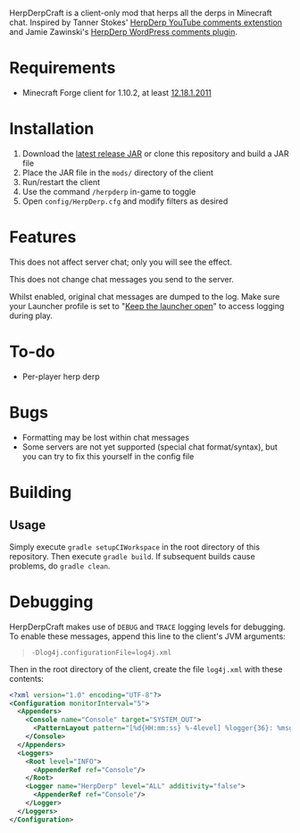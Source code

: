 HerpDerpCraft is a client-only mod that herps all the derps in Minecraft chat. Inspired by
Tanner Stokes' [HerpDerp YouTube comments extenstion][0] and Jamie Zawinski's
[HerpDerp WordPress comments plugin][1].

# Requirements

* Minecraft Forge client for 1.10.2, at least [12.18.1.2011][2]

# Installation

1. Download the [latest release JAR][3] or clone this repository and build a JAR file
1. Place the JAR file in the `mods/` directory of the client
1. Run/restart the client
1. Use the command `/herpderp` in-game to toggle
1. Open `config/HerpDerp.cfg` and modify filters as desired

# Features
This does not affect server chat; only you will see the effect.

This does not change chat messages you send to the server.

Whilst enabled, original chat messages are dumped to the log. Make sure your Launcher
profile is set to "[Keep the launcher open][4]" to access logging during play.

# To-do
* Per-player herp derp

# Bugs
* Formatting may be lost within chat messages
* Some servers are not yet supported (special chat format/syntax), but you can try to fix
this yourself in the config file

# Building

## Usage
Simply execute `gradle setupCIWorkspace` in the root directory of this repository. Then
execute `gradle build`. If subsequent builds cause problems, do `gradle clean`.

# Debugging

HerpDerpCraft makes use of `DEBUG` and `TRACE` logging levels for debugging. To enable
these messages, append this line to the client's JVM arguments:

> `-Dlog4j.configurationFile=log4j.xml`

Then in the root directory of the client, create the file `log4j.xml` with these contents:

```xml
<?xml version="1.0" encoding="UTF-8"?>
<Configuration monitorInterval="5">
  <Appenders>
    <Console name="Console" target="SYSTEM_OUT">
      <PatternLayout pattern="[%d{HH:mm:ss} %-4level] %logger{36}: %msg%n"/>
    </Console>
  </Appenders>
  <Loggers>
    <Root level="INFO">
      <AppenderRef ref="Console"/>
    </Root>
    <Logger name="HerpDerp" level="ALL" additivity="false">
      <AppenderRef ref="Console"/>
    </Logger>
  </Loggers>
</Configuration>
```

[0]: http://www.tannr.com/herp-derp-youtube-comments/
[1]: http://www.jwz.org/herpderp/ 
[2]: http://files.minecraftforge.net/maven/net/minecraftforge/forge/1.10.2-12.18.1.2011/forge-1.10.2-12.18.1.2011-installer.jar
[3]: https://github.com/RoyCurtis/HerpDerpCraft/releases
[4]: http://i.imgur.com/hhXZMuP.png